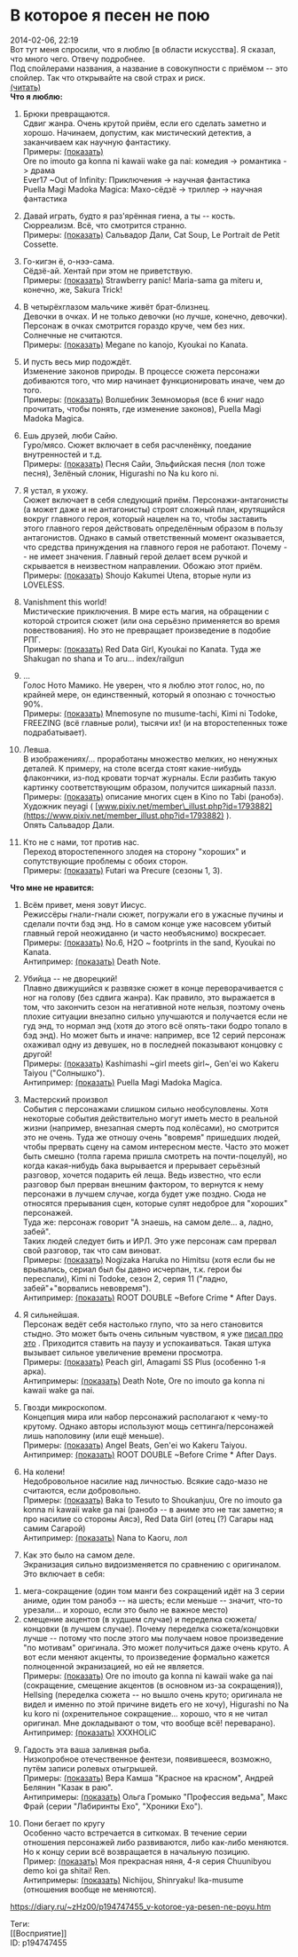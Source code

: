 В которое я песен не пою
=========================

   
 2014-02-06, 22:19   
  Вот тут меня спросили, что я люблю [в области искусства]. Я сказал, что много чего. Отвечу подробнее.   
 Под спойлерами названия, а название в совокупности с приёмом -- это спойлер. Так что открывайте на свой страх и риск.   
  [(читать)](https://zHz00.diary.ru/p194747455.htm?index=30#linkmore194747455m30)      
  **Что я люблю:**    
   
 1. Брюки превращаются.   
 Сдвиг жанра. Очень крутой приём, если его сделать заметно и хорошо. Начинаем, допустим, как мистический детектив, а заканчиваем как научную фантастику.   
 Примеры:  [(показать)](https://zHz00.diary.ru/p194747455.htm?index=1#linkmore194747455m1)      
 Ore no imouto ga konna ni kawaii wake ga nai: комедия -> романтика -> драма   
 Ever17 ~Out of Infinity: Приключения -> научная фантастика   
 Puella Magi Madoka Magica: Махо-сёдзё -> триллер -> научная фантастика     
   
 2. Давай играть, будто я раз'ярённая гиена, а ты -- кость.   
 Сюрреализм. Всё, что смотрится странно.   
 Примеры:  [(показать)](https://zHz00.diary.ru/p194747455.htm?index=2#linkmore194747455m2)    Сальвадор Дали, Cat Soup, Le Portrait de Petit Cossette.     
   
 3. Го-кигэн ё, о-нээ-сама.   
 Сёдзё-ай. Хентай при этом не приветствую.   
 Примеры:  [(показать)](https://zHz00.diary.ru/p194747455.htm?index=3#linkmore194747455m3)    Strawberry panic! Maria-sama ga miteru и, конечно, же, Sakura Trick!     
   
 4. В четырёхглазом мальчике живёт брат-близнец.   
 Девочки в очках. И не только девочки (но лучше, конечно, девочки). Персонаж в очках смотрится гораздо круче, чем без них. Солнечные не считаются.   
 Примеры:  [(показать)](https://zHz00.diary.ru/p194747455.htm?index=4#linkmore194747455m4)    Megane no kanojo, Kyoukai no Kanata.     
   
 5. И пусть весь мир подождёт.   
 Изменение законов природы. В процессе сюжета персонажи добиваются того, что мир начинает функционировать иначе, чем до того.   
 Примеры:  [(показать)](https://zHz00.diary.ru/p194747455.htm?index=5#linkmore194747455m5)    Волшебник Земноморья (все 6 книг надо прочитать, чтобы понять, где изменение законов), Puella Magi Madoka Magica.     
   
 6. Ешь друзей, люби Сайю.   
 Гуро/мясо. Сюжет включает в себя расчленёнку, поедание внутренностей и т.д.   
 Примеры:  [(показать)](https://zHz00.diary.ru/p194747455.htm?index=6#linkmore194747455m6)    Песня Сайи, Эльфийская песня (лол тоже песня), Зелёный слоник, Higurashi no  Na  ku koro ni.     
   
 7. Я устал, я ухожу.   
 Сюжет включает в себя следующий приём. Персонажи-антагонисты (а может даже и не антагонисты) строят сложный план, крутящийся вокруг главного героя, который нацелен на то, чтобы заставить этого главного героя действовать определённым образом в пользу антагонистов. Однако в самый ответственный момент оказывается, что средства принуждения на главного героя не работают. Почему -- не имеет значения. Главный герой делает всем ручкой и скрывается в неизвестном направлении. Обожаю этот приём.   
 Примеры:  [(показать)](https://zHz00.diary.ru/p194747455.htm?index=7#linkmore194747455m7)    Shoujo Kakumei Utena, вторые нули из LOVELESS.     
   
 8. Vanishment this world!   
 Мистические приключения. В мире есть магия, на обращении с которой строится сюжет (или она серьёзно применяется во время повествования). Но это не превращает произведение в подобие РПГ.   
 Примеры:  [(показать)](https://zHz00.diary.ru/p194747455.htm?index=8#linkmore194747455m8)    Red Data Girl, Kyoukai no Kanata. Туда же Shakugan no shana и To aru... index/railgun     
   
 9. ...   
 Голос Ното Мамико. Не уверен, что я люблю этот голос, но, по крайней мере, он единственный, который я опознаю с точностью 90%.   
 Примеры:  [(показать)](https://zHz00.diary.ru/p194747455.htm?index=9#linkmore194747455m9)    Mnemosyne no musume-tachi, Kimi ni Todoke, FREEZING (всё главные роли), тысячи их! (и на второстепенных тоже подрабатывает).     
   
 10. Левша.   
 В изображениях/... проработаны множество мелких, но ненужных деталей. К примеру, на столе всегда стоят какие-нибудь флакончики, из-под кровати торчат журналы. Если разбить такую картинку соответствующим образом, получится шикарный паззл.   
 Примеры:  [(показать)](https://zHz00.diary.ru/p194747455.htm?index=10#linkmore194747455m10)    описание многих сцен в Kino no Tabi (ранобэ).   
 Художник neyagi (  [www.pixiv.net/member\_illust.php?id=1793882](https://www.pixiv.net/member_illust.php?id=1793882)  ).   
 Опять Сальвадор Дали.     
   
 11. Кто не с нами, тот против нас.   
 Переход второстепенного злодея на сторону "хороших" и сопутствующие проблемы с обоих сторон.   
 Примеры:  [(показать)](https://zHz00.diary.ru/p194747455.htm?index=11#linkmore194747455m11)    Futari wa Precure (сезоны 1, 3).     
   
  **Что мне не нравится:**    
   
 1. Всём привет, меня зовут Иисус.   
 Режиссёры гнали-гнали сюжет, погружали его в ужасные пучины и сделали почти бэд энд. Но в самом конце уже насовсем убитый главный герой неожиданно (и часто необъяснимо) воскресает.   
 Примеры:  [(показать)](https://zHz00.diary.ru/p194747455.htm?index=12#linkmore194747455m12)    No.6, H2O ~ footprints in the sand, Kyoukai no Kanata.     
 Антипример:  [(показать)](https://zHz00.diary.ru/p194747455.htm?index=13#linkmore194747455m13)    Death Note.     
   
 2. Убийца -- не дворецкий!   
 Плавно движущийся к развязке сюжет в конце переворачивается с ног на голову (без сдвига жанра). Как правило, это выражается в том, что закончить сезон на негативной ноте нельзя, поэтому очень плохие ситуации внезапно сильно улучшаются и получается если не гуд энд, то нормал энд (хотя до этого всё опять-таки бодро топало в бэд энд). Но может быть и иначе: например, все 12 серий персонаж охаживал одну из девушек, но в последней показывают концовку с другой!   
 Примеры:  [(показать)](https://zHz00.diary.ru/p194747455.htm?index=14#linkmore194747455m14)    Kashimashi ~girl meets girl~, Gen'ei wo Kakeru Taiyou ("Солнышко").     
 Антипример:  [(показать)](https://zHz00.diary.ru/p194747455.htm?index=15#linkmore194747455m15)    Puella Magi Madoka Magica.     
   
 3. Мастерский произвол   
 События с персонажами слишком сильно необсуловлены. Хотя некоторые события действительно могут иметь место в реальной жизни (например, внезапная смерть под колёсами), но смотрится это не очень. Туда же отношу очень "вовремя" пришедших людей, чтобы прервать сцену на самом интересном месте. Часто это может быть смешно (толпа гарема пришла смотреть на почти-поцелуй), но когда какая-нибудь бака вырывается и прерывает серьёзный разговор, хочется подарить ей леща. Ведь известно, что если разговор был прерван внешним фактором, то вернутся к нему персонажи в лучшем случае, когда будет уже поздно. Сюда не относятся прерывания сцен, которые сулят недоброе для "хороших" персонажей.   
 Туда же: персонаж говорит "А знаешь, на самом деле... а, ладно, забей".   
 Таких людей следует бить и ИРЛ. Это уже персонаж сам прервал свой разговор, так что сам виноват.   
 Примеры:  [(показать)](https://zHz00.diary.ru/p194747455.htm?index=16#linkmore194747455m16)    Nogizaka Haruka no Himitsu (хотя если бы не врывались, сериал был бы давно исчерпан, т.к. герои бы переспали), Kimi ni Todoke, сезон 2, серия 11 ("ладно, забей"+"ворвались невовремя").     
 Антипример:  [(показать)](https://zHz00.diary.ru/p194747455.htm?index=17#linkmore194747455m17)    ROOT DOUBLE ~Before Crime * After Days.     
   
 4. Я сильнейшая.   
 Персонаж ведёт себя настолько глупо, что за него становится стыдно. Это может быть очень сильным чувством, я уже  [писал про это](Untitled%20[038])  . Приходится ставить на паузу и успокаиваться. Такая штука вызывает сильное увеличение времени просмотра.   
 Примеры:  [(показать)](https://zHz00.diary.ru/p194747455.htm?index=18#linkmore194747455m18)    Peach girl, Amagami SS Plus (особенно 1-я арка).     
 Антипримеры:  [(показать)](https://zHz00.diary.ru/p194747455.htm?index=19#linkmore194747455m19)    Death Note, Ore no imouto ga konna ni kawaii wake ga nai.     
   
 6. Гвозди микроскопом.   
 Концепция мира или набор персонажий располагают к чему-то крутому. Однако авторы используют мощь сеттинга/персонажей лишь наполовину (или ещё меньше).   
 Примеры:  [(показать)](https://zHz00.diary.ru/p194747455.htm?index=20#linkmore194747455m20)    Angel Beats, Gen'ei wo Kakeru Taiyou.     
 Антипример:  [(показать)](https://zHz00.diary.ru/p194747455.htm?index=21#linkmore194747455m21)    ROOT DOUBLE ~Before Crime * After Days.     
   
 7. На колени!   
 Недобровольное насилие над личностью. Всякие садо-мазо не считаются, если добровольно.   
 Примеры:  [(показать)](https://zHz00.diary.ru/p194747455.htm?index=22#linkmore194747455m22)    Baka to Tesuto to Shoukanjuu, Ore no imouto ga konna ni kawaii wake ga nai (ранобэ -- в аниме это не так заметно; я про насилие со стороны Аясэ), Red Data Girl (отец (?) Сагары над самим Сагарой)     
 Антипример:  [(показать)](https://zHz00.diary.ru/p194747455.htm?index=23#linkmore194747455m23)    Nana to Kaoru, лол     
   
 8. Как это было на самом деле.   
 Экранизация сильно видоизменяется по сравнению с оригиналом. Это включает в себя:   
 1) мега-сокращение (один том манги без сокращений идёт на 3 серии аниме, один том ранобэ -- на шесть; если меньше -- значит, что-то урезали... и хорошо, если это было не важное место)   
 2) смещение акцентов (в худшем случае) и переделка сюжета/концовки (в лучшем случае). Почему переделка сюжета/концовки лучше -- потому что после этого мы получаем новое произведение "по мотивам" оригинала. Это может получиться даже очень круто. А вот если меняют акценты, то произведение формально кажется полноценной экранизацией, но ей не является.   
 Примеры:  [(показать)](https://zHz00.diary.ru/p194747455.htm?index=24#linkmore194747455m24)    Ore no imouto ga konna ni kawaii wake ga nai (сокращение, смещение акцентов (в основном из-за сокращения)), Hellsing (переделка сюжета -- но вышло очень круто; оригинала не видел и именно по этой причине видеть его не хочу), Higurashi no  Na  ku koro ni (охренительное сокращение... хорошо, что я не читал оригинал. Мне докладывают о том, что вообще всё! переварано).     
 Антипример:  [(показать)](https://zHz00.diary.ru/p194747455.htm?index=25#linkmore194747455m25)    XXXHOLiC     
   
 9. Гадость эта ваша заливная рыба.   
 Низкопробное отечественное фентези, появившееся, возможно, путём записи ролевых отыгрышей.   
 Примеры:  [(показать)](https://zHz00.diary.ru/p194747455.htm?index=26#linkmore194747455m26)    Вера Камша "Красное на красном", Андрей Белянин "Казак в раю".     
 Антипримеры:  [(показать)](https://zHz00.diary.ru/p194747455.htm?index=27#linkmore194747455m27)    Ольга Громыко "Профессия ведьма", Макс Фрай (серии "Лабиринты Ехо", "Хроники Ехо").     
   
 10. Пони бегает по кругу   
 Особенно часто встречается в ситкомах. В течение серии отношения персонажей либо развиваются, либо как-либо меняются. Но к концу серии всё возвращается в начальную позицию.   
 Пример:  [(показать)](https://zHz00.diary.ru/p194747455.htm?index=28#linkmore194747455m28)    Моя прекрасная няня, 4-я серия Chuunibyou demo koi ga shitai! Ren.     
 Антипримеры:  [(показать)](https://zHz00.diary.ru/p194747455.htm?index=29#linkmore194747455m29)    Nichijou, Shinryaku! Ika-musume (отношения вообще не меняются).     
     
    
 <https://diary.ru/~zHz00/p194747455_v-kotoroe-ya-pesen-ne-poyu.htm>   
   
 Теги:   
 [[Восприятие]]   
 ID: p194747455